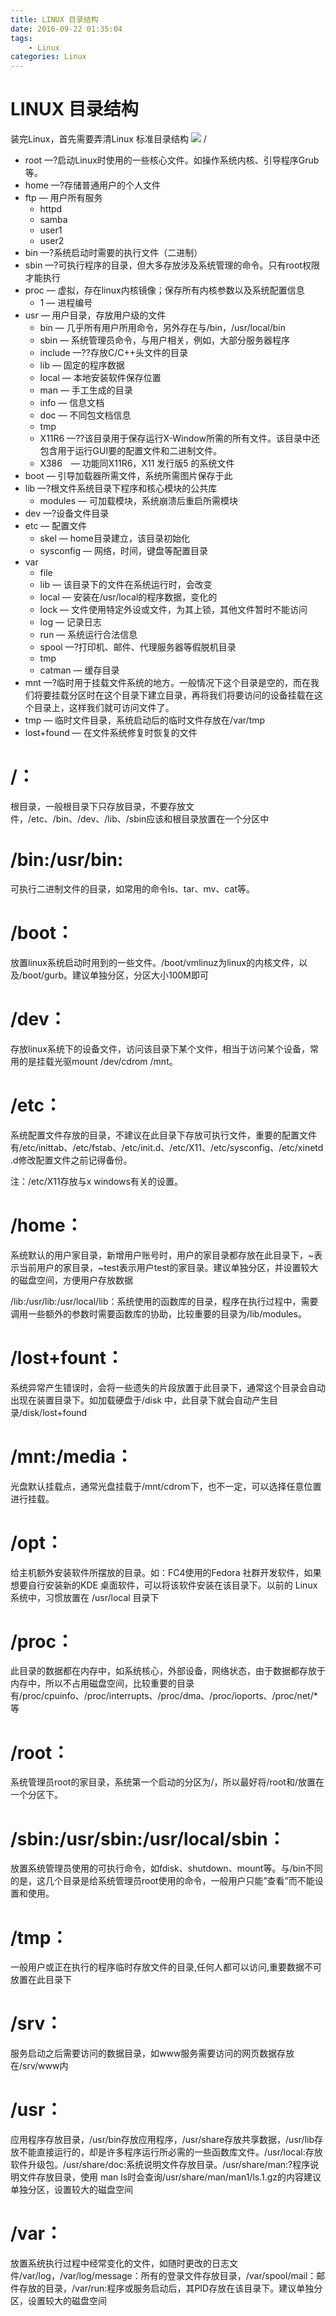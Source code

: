 ```yaml
---
title: LINUX 目录结构
date: 2016-09-22 01:35:04
tags:
    - Linux
categories: Linux
---
```


# LINUX 目录结构
装完Linux，首先需要弄清Linux 标准目录结构
![](http://www.daniubiji.cn/wp-content/uploads/2015/02/06095713-85c1021200224bcc8c5ff0f2275260c5.png)
/
<!--more-->
* root —?启动Linux时使用的一些核心文件。如操作系统内核、引导程序Grub等。
* home —?存储普通用户的个人文件
* ftp — 用户所有服务
    * httpd
    * samba
    * user1
    * user2
* bin —?系统启动时需要的执行文件（二进制）
* sbin —?可执行程序的目录，但大多存放涉及系统管理的命令。只有root权限才能执行
* proc — 虚拟，存在linux内核镜像；保存所有内核参数以及系统配置信息
    * 1 — 进程编号
* usr — 用户目录，存放用户级的文件
    * bin — 几乎所有用户所用命令，另外存在与/bin，/usr/local/bin
    * sbin — 系统管理员命令，与用户相关，例如，大部分服务器程序
    * include —??存放C/C++头文件的目录
    * lib — 固定的程序数据
    * local — 本地安装软件保存位置
    * man — 手工生成的目录
    * info — 信息文档
    * doc — 不同包文档信息
    * tmp
    * X11R6 —??该目录用于保存运行X-Window所需的所有文件。该目录中还包含用于运行GUI要的配置文件和二进制文件。
    * X386　— 功能同X11R6，X11 发行版5 的系统文件
* boot — 引导加载器所需文件，系统所需图片保存于此
* lib —?根文件系统目录下程序和核心模块的公共库
    * modules — 可加载模块，系统崩溃后重启所需模块
* dev —?设备文件目录
* etc — 配置文件
    * skel — home目录建立，该目录初始化
    * sysconfig — 网络，时间，键盘等配置目录
* var
    * file
    * lib — 该目录下的文件在系统运行时，会改变
    * local — 安装在/usr/local的程序数据，变化的
    * lock — 文件使用特定外设或文件，为其上锁，其他文件暂时不能访问
    * log — 记录日志
    * run — 系统运行合法信息
    * spool —?打印机、邮件、代理服务器等假脱机目录
    * tmp
    * catman — 缓存目录
* mnt —?临时用于挂载文件系统的地方。一般情况下这个目录是空的，而在我们将要挂载分区时在这个目录下建立目录，再将我们将要访问的设备挂载在这个目录上，这样我们就可访问文件了。
* tmp — 临时文件目录，系统启动后的临时文件存放在/var/tmp
* lost+found — 在文件系统修复时恢复的文件

# /：
根目录，一般根目录下只存放目录，不要存放文件，/etc、/bin、/dev、/lib、/sbin应该和根目录放置在一个分区中

# /bin:/usr/bin:
可执行二进制文件的目录，如常用的命令ls、tar、mv、cat等。

# /boot：
放置linux系统启动时用到的一些文件。/boot/vmlinuz为linux的内核文件，以及/boot/gurb。建议单独分区，分区大小100M即可

# /dev：
存放linux系统下的设备文件，访问该目录下某个文件，相当于访问某个设备，常用的是挂载光驱mount /dev/cdrom /mnt。

# /etc：
系统配置文件存放的目录，不建议在此目录下存放可执行文件，重要的配置文件有/etc/inittab、/etc/fstab、/etc/init.d、/etc/X11、/etc/sysconfig、/etc/xinetd.d修改配置文件之前记得备份。

注：/etc/X11存放与x windows有关的设置。

# /home：
系统默认的用户家目录，新增用户账号时，用户的家目录都存放在此目录下，~表示当前用户的家目录，~test表示用户test的家目录。建议单独分区，并设置较大的磁盘空间，方便用户存放数据

/lib:/usr/lib:/usr/local/lib：系统使用的函数库的目录，程序在执行过程中，需要调用一些额外的参数时需要函数库的协助，比较重要的目录为/lib/modules。

# /lost+fount：
系统异常产生错误时，会将一些遗失的片段放置于此目录下，通常这个目录会自动出现在装置目录下。如加载硬盘于/disk 中，此目录下就会自动产生目录/disk/lost+found

# /mnt:/media：
光盘默认挂载点，通常光盘挂载于/mnt/cdrom下，也不一定，可以选择任意位置进行挂载。

# /opt：
给主机额外安装软件所摆放的目录。如：FC4使用的Fedora 社群开发软件，如果想要自行安装新的KDE 桌面软件，可以将该软件安装在该目录下。以前的 Linux 系统中，习惯放置在 /usr/local 目录下

# /proc：
此目录的数据都在内存中，如系统核心，外部设备，网络状态，由于数据都存放于内存中，所以不占用磁盘空间，比较重要的目录有/proc/cpuinfo、/proc/interrupts、/proc/dma、/proc/ioports、/proc/net/*等

# /root：
系统管理员root的家目录，系统第一个启动的分区为/，所以最好将/root和/放置在一个分区下。

# /sbin:/usr/sbin:/usr/local/sbin：
放置系统管理员使用的可执行命令，如fdisk、shutdown、mount等。与/bin不同的是，这几个目录是给系统管理员root使用的命令，一般用户只能”查看”而不能设置和使用。

# /tmp：
一般用户或正在执行的程序临时存放文件的目录,任何人都可以访问,重要数据不可放置在此目录下

# /srv：
服务启动之后需要访问的数据目录，如www服务需要访问的网页数据存放在/srv/www内

# /usr：
应用程序存放目录，/usr/bin存放应用程序，/usr/share存放共享数据，/usr/lib存放不能直接运行的，却是许多程序运行所必需的一些函数库文件。/usr/local:存放软件升级包。/usr/share/doc:系统说明文件存放目录。/usr/share/man:?程序说明文件存放目录，使用 man ls时会查询/usr/share/man/man1/ls.1.gz的内容建议单独分区，设置较大的磁盘空间

# /var：
放置系统执行过程中经常变化的文件，如随时更改的日志文件/var/log，/var/log/message：所有的登录文件存放目录，/var/spool/mail：邮件存放的目录，/var/run:程序或服务启动后，其PID存放在该目录下。建议单独分区，设置较大的磁盘空间

